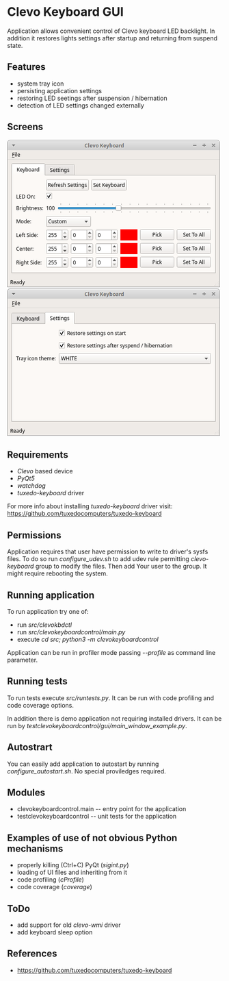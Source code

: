 # Clevo Keyboard GUI

Application allows convenient control of Clevo keyboard LED backlight. In addition it 
restores lights settings after startup and returning from suspend state.


## Features
- system tray icon
- persisting application settings
- restoring LED seetings after suspension / hibernation
- detection of LED settings changed externally


## Screens

![Keyboard settings](doc/app-screen-device.png "Keyboard settings")
![Application settings](doc/app-screen-settings.png "Application settings")


## Requirements
- *Clevo* based device
- *PyQt5*
- *watchdog*
- *tuxedo-keyboard* driver

For more info about installing *tuxedo-keyboard* driver visit:
https://github.com/tuxedocomputers/tuxedo-keyboard


## Permissions

Application requires that user have permission to write to driver's sysfs files.
To do so run *configure_udev.sh* to add udev rule permitting *clevo-keyboard* group to modify the files.
Then add Your user to the group. It might require rebooting the system.


## Running application

To run application try one of:
- run *src/clevokbdctl*
- run *src/clevokeyboardcontrol/main.py* 
- execute *cd src; python3 -m clevokeyboardcontrol*

Application can be run in profiler mode passing *--profile* as command line parameter. 


## Running tests

To run tests execute *src/runtests.py*. It can be run with code profiling 
and code coverage options.

In addition there is demo application not requiring installed drivers. It 
can be run by *testclevokeyboardcontrol/gui/main_window_example.py*.


## Autostrart

You can easily add application to autostart by running *configure_autostart.sh*. 
No special proviledges required.


## Modules
- clevokeyboardcontrol.main -- entry point for the application
- testclevokeyboardcontrol -- unit tests for the application


## Examples of use of not obvious Python mechanisms
- properly killing (Ctrl+C) PyQt (*sigint.py*)
- loading of UI files and inheriting from it
- code profiling (*cProfile*)
- code coverage (*coverage*)


## ToDo
- add support for old *clevo-wmi* driver
- add keyboard sleep option


## References
- https://github.com/tuxedocomputers/tuxedo-keyboard


